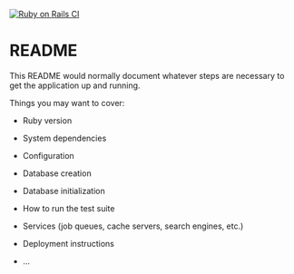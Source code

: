 [![Ruby on Rails CI](https://github.com/joshparkerj/cc-threadly2/actions/workflows/rubyonrails.yml/badge.svg)](https://github.com/joshparkerj/cc-threadly2/actions/workflows/rubyonrails.yml)
# README

This README would normally document whatever steps are necessary to get the
application up and running.

Things you may want to cover:

* Ruby version

* System dependencies

* Configuration

* Database creation

* Database initialization

* How to run the test suite

* Services (job queues, cache servers, search engines, etc.)

* Deployment instructions

* ...
